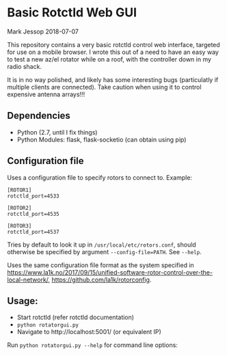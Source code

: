 # Basic Rotctld Web GUI
Mark Jessop 2018-07-07

This repository contains a very basic rotctld control web interface, targeted for use on a mobile browser.
I wrote this out of a need to have an easy way to test a new az/el rotator while on a roof, with the controller down in my radio shack.

It is in no way polished, and likely has some interesting bugs (particulatly if multiple clients are connected). Take caution when using it to control expensive antenna arrays!!!


## Dependencies
* Python (2.7, until I fix things)
* Python Modules: flask, flask-socketio  (can obtain using pip)

## Configuration file

Uses a configuration file to specify rotors to connect to. Example:

```
[ROTOR1]
rotctld_port=4533

[ROTOR2]
rotctld_port=4535

[ROTOR3]
rotctld_port=4537
```

Tries by default to look it up in `/usr/local/etc/rotors.conf`, should otherwise
be specified by argument `--config-file=PATH`. See `--help`.

Uses the same configuration file format as the system
specified in https://www.la1k.no/2017/09/15/unified-software-rotor-control-over-the-local-network/, https://github.com/la1k/rotorconfig.

## Usage:
* Start rotctld (refer rotctld documentation)
* `python rotatorgui.py`
* Navigate to http://localhost:5001/   (or equivalent IP)

Run `python rotatorgui.py --help` for command line options:
